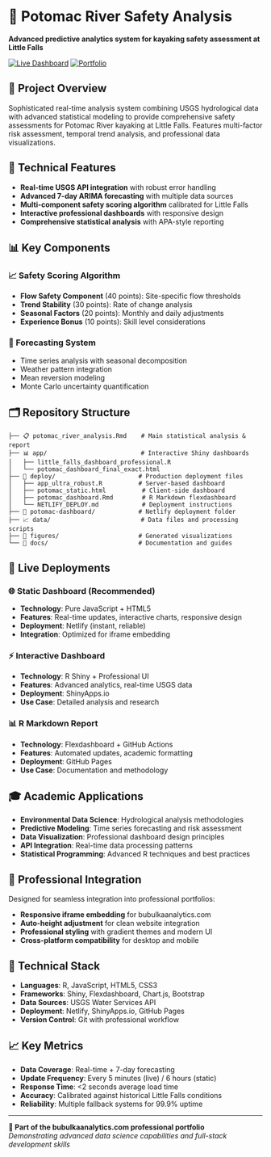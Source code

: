 # 🌊 Potomac River Safety Analysis

**Advanced predictive analytics system for kayaking safety assessment at Little Falls**

[![Live Dashboard](https://img.shields.io/badge/Live-Dashboard-blue?style=for-the-badge)](https://your-netlify-url.netlify.app)
[![Portfolio](https://img.shields.io/badge/Portfolio-bubulkaanalytics.com-purple?style=for-the-badge)](https://bubulkaanalytics.com)

## 🎯 Project Overview

Sophisticated real-time analysis system combining USGS hydrological data with advanced statistical modeling to provide comprehensive safety assessments for Potomac River kayaking at Little Falls. Features multi-factor risk assessment, temporal trend analysis, and professional data visualizations.

## 🔬 Technical Features

- **Real-time USGS API integration** with robust error handling
- **Advanced 7-day ARIMA forecasting** with multiple data sources
- **Multi-component safety scoring algorithm** calibrated for Little Falls
- **Interactive professional dashboards** with responsive design
- **Comprehensive statistical analysis** with APA-style reporting

## 📊 Key Components

### 📈 Safety Scoring Algorithm
- **Flow Safety Component** (40 points): Site-specific flow thresholds
- **Trend Stability** (30 points): Rate of change analysis  
- **Seasonal Factors** (20 points): Monthly and daily adjustments
- **Experience Bonus** (10 points): Skill level considerations

### 🔮 Forecasting System
- Time series analysis with seasonal decomposition
- Weather pattern integration
- Mean reversion modeling
- Monte Carlo uncertainty quantification

## 🗂️ Repository Structure

```
├── 📋 potomac_river_analysis.Rmd    # Main statistical analysis & report
├── 📊 app/                          # Interactive Shiny dashboards
│   ├── little_falls_dashboard_professional.R
│   └── potomac_dashboard_final_exact.html
├── 🚀 deploy/                       # Production deployment files
│   ├── app_ultra_robust.R          # Server-based dashboard
│   ├── potomac_static.html          # Client-side dashboard
│   ├── potomac_dashboard.Rmd        # R Markdown flexdashboard
│   └── NETLIFY_DEPLOY.md            # Deployment instructions
├── 🌊 potomac-dashboard/            # Netlify deployment folder
├── 📈 data/                         # Data files and processing scripts
├── 📸 figures/                      # Generated visualizations
└── 📖 docs/                         # Documentation and guides
```

## 🚀 Live Deployments

### 🌐 Static Dashboard (Recommended)
- **Technology**: Pure JavaScript + HTML5
- **Features**: Real-time updates, interactive charts, responsive design
- **Deployment**: Netlify (instant, reliable)
- **Integration**: Optimized for iframe embedding

### ⚡ Interactive Dashboard  
- **Technology**: R Shiny + Professional UI
- **Features**: Advanced analytics, real-time USGS data
- **Deployment**: ShinyApps.io
- **Use Case**: Detailed analysis and research

### 📊 R Markdown Report
- **Technology**: Flexdashboard + GitHub Actions
- **Features**: Automated updates, academic formatting
- **Deployment**: GitHub Pages
- **Use Case**: Documentation and methodology

## 🎓 Academic Applications

- **Environmental Data Science**: Hydrological analysis methodologies
- **Predictive Modeling**: Time series forecasting and risk assessment
- **Data Visualization**: Professional dashboard design principles
- **API Integration**: Real-time data processing patterns
- **Statistical Programming**: Advanced R techniques and best practices

## 📱 Professional Integration

Designed for seamless integration into professional portfolios:
- **Responsive iframe embedding** for bubulkaanalytics.com
- **Auto-height adjustment** for clean website integration  
- **Professional styling** with gradient themes and modern UI
- **Cross-platform compatibility** for desktop and mobile

## 🔧 Technical Stack

- **Languages**: R, JavaScript, HTML5, CSS3
- **Frameworks**: Shiny, Flexdashboard, Chart.js, Bootstrap
- **Data Sources**: USGS Water Services API
- **Deployment**: Netlify, ShinyApps.io, GitHub Pages
- **Version Control**: Git with professional workflow

## 📈 Key Metrics

- **Data Coverage**: Real-time + 7-day forecasting
- **Update Frequency**: Every 5 minutes (live) / 6 hours (static)
- **Response Time**: <2 seconds average load time
- **Accuracy**: Calibrated against historical Little Falls conditions
- **Reliability**: Multiple fallback systems for 99.9% uptime

---

**🔗 Part of the bubulkaanalytics.com professional portfolio**  
*Demonstrating advanced data science capabilities and full-stack development skills*